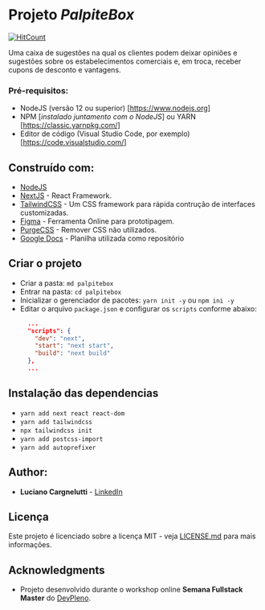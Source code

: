 # Projeto *PalpiteBox*

[![HitCount](http://hits.dwyl.com/llutti/llutti/palpitebox.svg)](http://hits.dwyl.com/llutti/llutti/palpitebox)

Uma caixa de sugestões na qual os clientes podem deixar opiniões e sugestões sobre os estabelecimentos comerciais e, em troca, receber cupons de desconto e vantagens.

### Pré-requisitos:
- NodeJS (versão 12 ou superior) [https://www.nodejs.org]
- NPM [*instalado juntamento com o NodeJS*] ou YARN [https://classic.yarnpkg.com/]
- Editor de código (Visual Studio Code, por exemplo) [https://code.visualstudio.com/]

## Construído com:
* [NodeJS](https://www.nodejs.org)
* [NextJS](https://nextjs.org/) - React Framework.
* [TailwindCSS](https://tailwindcss.com/) - Um CSS framework para rápida contrução de interfaces customizadas.
* [Figma](https://figma.com/) - Ferramenta Online para prototipagem.
* [PurgeCSS](https://purgecss.com/) - Remover CSS não utilizados.
* [Google Docs](https://g.co/kgs/MVHtjb) - Planilha utilizada como repositório

## Criar o projeto
- Criar a pasta: `md palpitebox`
- Entrar na pasta: `cd palpitebox`
- Inicializar o gerenciador de pacotes: `yarn init -y` ou `npm ini -y`
- Editar o arquivo `package.json` e configurar os `scripts` conforme abaixo:
  ``` json
    ...
    "scripts": {
      "dev": "next",
      "start": "next start",
      "build": "next build"
    },
    ...
  ```

## Instalação das dependencias
- `yarn add next react react-dom`
- `yarn add tailwindcss`
- `npx tailwindcss init`
- `yarn add postcss-import`
- `yarn add autoprefixer`

## Author:

* **Luciano Cargnelutti** - [LinkedIn](https://www.linkedin.com/in/llutti/)



## Licença

Este projeto é licenciado sobre a licença MIT - veja [LICENSE.md](LICENSE.md) para mais informações.

## Acknowledgments

* Projeto desenvolvido durante o workshop online **Semana Fullstack Master** do [DevPleno](https://devpleno.com).